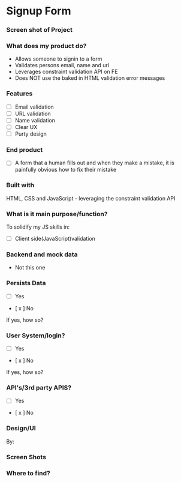 # Signup Form

### Screen shot of Project

### What does my product do?
- Allows someone to signin to a form
- Validates persons email, name and url
- Leverages constraint validation API on FE
- Does NOT use the baked in HTML validation error messages

### Features
- [ ] Email validation
- [ ] URL validation
- [ ] Name validation
- [ ] Clear UX
- [ ] Purty design

### End product
- [ ] A form that a human fills out and when they make a mistake, it is painfully obvious how to fix their mistake

### Built with
HTML, CSS and JavaScript - leveraging the constraint validation API

### What is it main purpose/function?
To solidify my JS skills in:

- [ ] Client side(JavaScript)validation


### Backend and mock data
 - Not this one

### Persists Data
- [ ] Yes
- [ x ] No

If yes, how so?

### User System/login?
- [ ] Yes
- [ x ] No

If yes, how so?

### API's/3rd party APIS?
- [ ] Yes
- [ x ] No

### Design/UI
By:

### Screen Shots


### Where to find?



